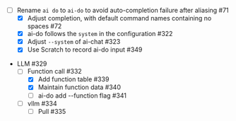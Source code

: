 - [ ] Rename `ai do` to `ai-do` to avoid auto-completion failure after aliasing #71
    - [x] Adjust completion, with default command names containing no spaces #72
    - [x] ai-do follows the `system` in the configuration #322
    - [x] Adjust `--system` of ai-chat #323
    - [x] Use Scratch to record ai-do input #349
- LLM #329
    - [ ] Function call #332
        - [x] Add function table #339
        - [x] Maintain function data #340
        - [ ] ai-do add --function flag #341
    - [ ] vllm #334
        - [ ] Pull #335